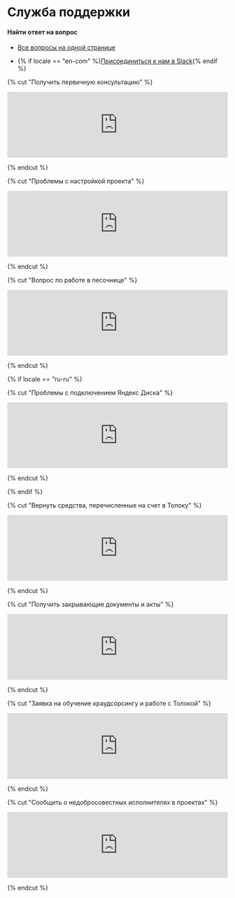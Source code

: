 # Служба поддержки

#### Найти ответ на вопрос

- [Все вопросы на одной странице](troubleshooting.md)

- {% if locale == "en-com" %}[Присоединиться к нам в Slack](https://join.slack.com/t/tolokacommunity/shared_invite/zt-sxr745fr-dvfZffzvQTwNXOE0gEqysg){% endif %}

{% cut "Получить первичную консультацию" %}

<iframe width="100%" frameborder="0" src="https://forms.yandex.com/surveys/8745/?lang=ru&iframe=1&service=toloka-ai"></iframe>

{% endcut %}

{% cut "Проблемы с настройкой проекта" %}

<iframe width="100%" frameborder="0" src="https://forms.yandex.com/surveys/8744/?lang=ru&iframe=1&service=toloka-ai"></iframe>

{% endcut %}

{% cut "Вопрос по работе в песочнице" %}

<iframe width="100%" frameborder="0" src="https://forms.yandex.com/surveys/10015613/?lang=ru&iframe=1&service=toloka-ai"></iframe>

{% endcut %}

{% if locale == "ru-ru" %}

{% cut "Проблемы с подключением Яндекс Диска" %}

<iframe width="100%" frameborder="0" src="https://forms.yandex.com/surveys/10015616/?lang=ru&iframe=1&service=toloka-ai"></iframe>

{% endcut %}

{% endif %}

{% cut "Вернуть средства, перечисленные на счет в Толоку" %}

<iframe width="100%" frameborder="0" src="https://forms.yandex.com/surveys/10015629/?lang=ru&iframe=1&service=toloka-ai"></iframe>

{% endcut %}

{% cut "Получить закрывающие документы и акты" %}

<iframe width="100%" frameborder="0" src="https://forms.yandex.com/surveys/10015610/?lang=ru&iframe=1&service=toloka-ai"></iframe>

{% endcut %}

{% cut "Заявка на обучение краудсорсингу и работе с Толокой" %}

<iframe width="100%" frameborder="0" src="https://forms.yandex.com/surveys/10013858/?lang=ru&iframe=1&service=toloka-ai"></iframe>

{% endcut %}

{% cut "Сообщить о недобросовестных исполнителях в проектах" %}

<iframe width="100%" frameborder="0" src="https://forms.yandex.com/surveys/10035353.388b5c1d02f16762f4a79b515beaa9740148362a/?lang=ru&iframe=1&service=toloka-ai"></iframe>

{% endcut %}